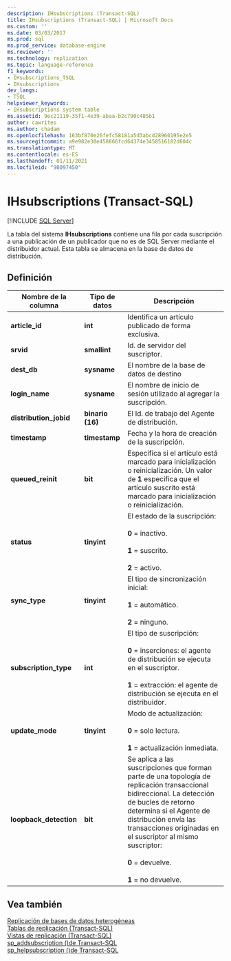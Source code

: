 ```yaml
---
description: IHsubscriptions (Transact-SQL)
title: IHsubscriptions (Transact-SQL) | Microsoft Docs
ms.custom: ''
ms.date: 03/03/2017
ms.prod: sql
ms.prod_service: database-engine
ms.reviewer: ''
ms.technology: replication
ms.topic: language-reference
f1_keywords:
- IHsubscriptions_TSQL
- IHsubscriptions
dev_langs:
- TSQL
helpviewer_keywords:
- IHsubscriptions system table
ms.assetid: 9ec21119-35f1-4e39-abaa-b2c790c485b1
author: cawrites
ms.author: chadam
ms.openlocfilehash: 163bf870e26fefc58181a5d3abcd28960195e2e5
ms.sourcegitcommit: a9e982e30e458866fcd64374e3458516182d604c
ms.translationtype: MT
ms.contentlocale: es-ES
ms.lasthandoff: 01/11/2021
ms.locfileid: "98097450"
---
```

# <a name="ihsubscriptions-transact-sql"></a>IHsubscriptions (Transact-SQL)
[!INCLUDE [SQL Server](../../includes/applies-to-version/sqlserver.md)]

  La tabla del sistema **IHsubscriptions** contiene una fila por cada suscripción a una publicación de un publicador que no es de SQL Server mediante el distribuidor actual. Esta tabla se almacena en la base de datos de distribución.  
  
## <a name="definition"></a>Definición  
  
|Nombre de la columna|Tipo de datos|Descripción|  
|-----------------|---------------|-----------------|  
|**article_id**|**int**|Identifica un artículo publicado de forma exclusiva.|  
|**srvid**|**smallint**|Id. de servidor del suscriptor.|  
|**dest_db**|**sysname**|El nombre de la base de datos de destino|  
|**login_name**|**sysname**|El nombre de inicio de sesión utilizado al agregar la suscripción.|  
|**distribution_jobid**|**binario (16)**|El Id. de trabajo del Agente de distribución.|  
|**timestamp**|**timestamp**|Fecha y la hora de creación de la suscripción.|  
|**queued_reinit**|**bit**|Especifica si el artículo está marcado para inicialización o reinicialización. Un valor de **1** especifica que el artículo suscrito está marcado para inicialización o reinicialización.|  
|**status**|**tinyint**|El estado de la suscripción:<br /><br /> **0** = inactivo.<br /><br /> **1** = suscrito.<br /><br /> **2** = activo.|  
|**sync_type**|**tinyint**|El tipo de sincronización inicial:<br /><br /> **1** = automático.<br /><br /> **2** = ninguno.|  
|**subscription_type**|**int**|El tipo de suscripción:<br /><br /> **0** = inserciones: el agente de distribución se ejecuta en el suscriptor.<br /><br /> **1** = extracción: el agente de distribución se ejecuta en el distribuidor.|  
|**update_mode**|**tinyint**|Modo de actualización:<br /><br /> **0** = solo lectura.<br /><br /> **1** = actualización inmediata.|  
|**loopback_detection**|**bit**|Se aplica a las suscripciones que forman parte de una topología de replicación transaccional bidireccional. La detección de bucles de retorno determina si el Agente de distribución envía las transacciones originadas en el suscriptor al mismo suscriptor:<br /><br /> **0** = devuelve.<br /><br /> **1** = no devuelve.|  
  
## <a name="see-also"></a>Vea también  
 [Replicación de bases de datos heterogéneas](../../relational-databases/replication/non-sql/heterogeneous-database-replication.md)   
 [Tablas de replicación &#40;Transact-SQL&#41;](../../relational-databases/system-tables/replication-tables-transact-sql.md)   
 [Vistas de replicación &#40;Transact-SQL&#41;](../../relational-databases/system-views/replication-views-transact-sql.md)   
 [sp_addsubscription &#40;&#41;de Transact-SQL ](../../relational-databases/system-stored-procedures/sp-addsubscription-transact-sql.md)   
 [sp_helpsubscription &#40;&#41;de Transact-SQL ](../../relational-databases/system-stored-procedures/sp-helpsubscription-transact-sql.md)  
  
  
